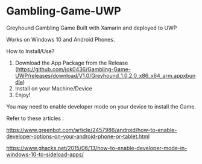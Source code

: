 # Gambling-Game-UWP
Greyhound Gambling Game Built with Xamarin and deployed to UWP

Works on Windows 10 and Android Phones.

How to Install/Use?

1. Download the App Package from the Release (https://github.com/jok0436/Gambling-Game-UWP/releases/download/V1.0/Greyhound_1.0.2.0_x86_x64_arm.appxbundle)
2. Install on your Machine/Device
3. Enjoy!

You may need to enable developer mode on your device to install the Game. 

Refer to these articles : 

https://www.greenbot.com/article/2457986/android/how-to-enable-developer-options-on-your-android-phone-or-tablet.html

https://www.ghacks.net/2015/06/13/how-to-enable-developer-mode-in-windows-10-to-sideload-apps/


